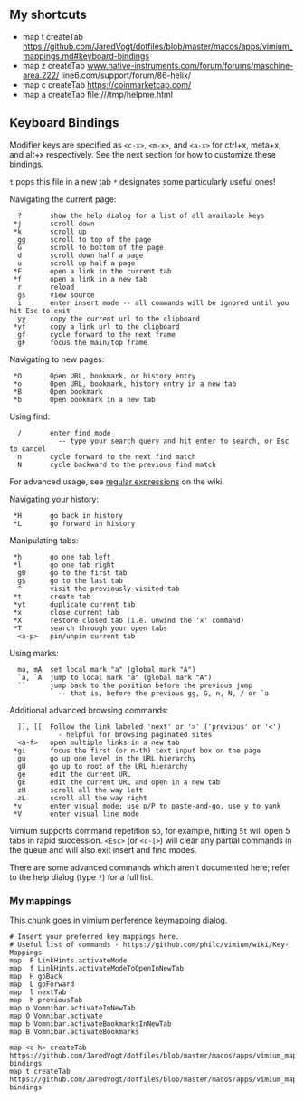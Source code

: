 ## My shortcuts
* map t createTab https://github.com/JaredVogt/dotfiles/blob/master/macos/apps/vimium_mappings.md#keyboard-bindings
* map z createTab www.native-instruments.com/forum/forums/maschine-area.222/ line6.com/support/forum/86-helix/
* map c createTab https://coinmarketcap.com/
* map a createTab file:///tmp/helpme.html
 
Keyboard Bindings
-----------------

Modifier keys are specified as `<c-x>`, `<m-x>`, and `<a-x>` for ctrl+x, meta+x, and alt+x
respectively. See the next section for how to customize these bindings.

`t` pops this file in a new tab
`*` designates some particularly useful ones!

Navigating the current page:

      ?       show the help dialog for a list of all available keys
     *j       scroll down
     *k       scroll up
      gg      scroll to top of the page
      G       scroll to bottom of the page
      d       scroll down half a page
      u       scroll up half a page
     *F       open a link in the current tab
     *f       open a link in a new tab
      r       reload
      gs      view source
      i       enter insert mode -- all commands will be ignored until you hit Esc to exit
      yy      copy the current url to the clipboard
     *yf      copy a link url to the clipboard
      gf      cycle forward to the next frame
      gF      focus the main/top frame

Navigating to new pages:

     *O       Open URL, bookmark, or history entry
     *o       Open URL, bookmark, history entry in a new tab
     *B       Open bookmark
     *b       Open bookmark in a new tab

Using find:

      /       enter find mode
                -- type your search query and hit enter to search, or Esc to cancel
      n       cycle forward to the next find match
      N       cycle backward to the previous find match

For advanced usage, see [regular expressions](https://github.com/philc/vimium/wiki/Find-Mode) on the wiki.

Navigating your history:

     *H       go back in history
     *L       go forward in history

Manipulating tabs:

     *h       go one tab left
     *l       go one tab right
      g0      go to the first tab
      g$      go to the last tab
      ^       visit the previously-visited tab
     *t       create tab
     *yt      duplicate current tab
     *x       close current tab
     *X       restore closed tab (i.e. unwind the 'x' command)
     *T       search through your open tabs
      <a-p>   pin/unpin current tab

Using marks:

      ma, mA  set local mark "a" (global mark "A")
      `a, `A  jump to local mark "a" (global mark "A")
      ``      jump back to the position before the previous jump
                -- that is, before the previous gg, G, n, N, / or `a

Additional advanced browsing commands:

      ]], [[  Follow the link labeled 'next' or '>' ('previous' or '<')
                - helpful for browsing paginated sites
      <a-f>   open multiple links in a new tab
     *gi      focus the first (or n-th) text input box on the page
      gu      go up one level in the URL hierarchy
      gU      go up to root of the URL hierarchy
      ge      edit the current URL
      gE      edit the current URL and open in a new tab
      zH      scroll all the way left
      zL      scroll all the way right
     *v       enter visual mode; use p/P to paste-and-go, use y to yank
     *V       enter visual line mode

Vimium supports command repetition so, for example, hitting `5t` will open 5 tabs in rapid succession. `<Esc>` (or
`<c-[>`) will clear any partial commands in the queue and will also exit insert and find modes.

There are some advanced commands which aren't documented here; refer to the help dialog (type `?`) for a full
list.

### My mappings
This chunk goes in vimium perference keymapping dialog.
```
# Insert your preferred key mappings here.
# Useful list of commands - https://github.com/philc/vimium/wiki/Key-Mappings
map  F LinkHints.activateMode
map  f LinkHints.activateModeToOpenInNewTab
map  H goBack
map  L goForward
map  l nextTab
map  h previousTab
map o Vomnibar.activateInNewTab
map O Vomnibar.activate
map b Vomnibar.activateBookmarksInNewTab
map B Vomnibar.activateBookmarks

map <c-h> createTab https://github.com/JaredVogt/dotfiles/blob/master/macos/apps/vimium_mappings.md#keyboard-bindings
map t createTab https://github.com/JaredVogt/dotfiles/blob/master/macos/apps/vimium_mappings.md#keyboard-bindings
```

